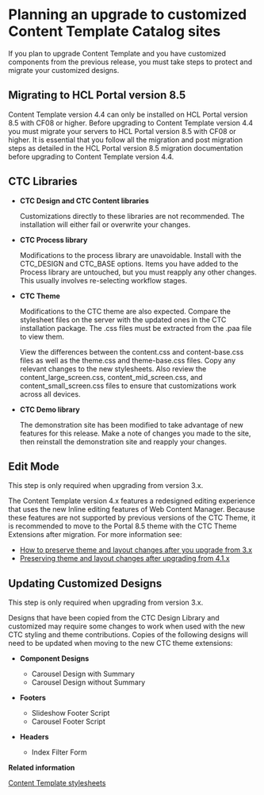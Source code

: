 # Planning an upgrade to customized Content Template Catalog sites

If you plan to upgrade Content Template and you have customized components from the previous release, you must take steps to protect and migrate your customized designs.

## Migrating to HCL Portal version 8.5

Content Template version 4.4 can only be installed on HCL Portal version 8.5 with CF08 or higher. Before upgrading to Content Template version 4.4 you must migrate your servers to HCL Portal version 8.5 with CF08 or higher. It is essential that you follow all the migration and post migration steps as detailed in the HCL Portal version 8.5 migration documentation before upgrading to Content Template version 4.4.

## CTC Libraries

-   **CTC Design and CTC Content libraries**

    Customizations directly to these libraries are not recommended. The installation will either fail or overwrite your changes.

-   **CTC Process library**

    Modifications to the process library are unavoidable. Install with the CTC\_DESIGN and CTC\_BASE options. Items you have added to the Process library are untouched, but you must reapply any other changes. This usually involves re-selecting workflow stages.

-   **CTC Theme**

    Modifications to the CTC theme are also expected. Compare the stylesheet files on the server with the updated ones in the CTC installation package. The .css files must be extracted from the .paa file to view them.

    View the differences between the content.css and content-base.css files as well as the theme.css and theme-base.css files. Copy any relevant changes to the new stylesheets. Also review the content\_large\_screen.css, content\_mid\_screen.css, and content\_small\_screen.css files to ensure that customizations work across all devices.

-   **CTC Demo library**

    The demonstration site has been modified to take advantage of new features for this release. Make a note of changes you made to the site, then reinstall the demonstration site and reapply your changes.


## Edit Mode

This step is only required when upgrading from version 3.x.

The Content Template version 4.x features a redesigned editing experience that uses the new Inline editing features of Web Content Manager. Because these features are not supported by previous versions of the CTC Theme, it is recommended to move to the Portal 8.5 theme with the CTC Theme Extensions after migration. For more information see:

-   [How to preserve theme and layout changes after you upgrade from 3.x](ctc_migr_custtheme-3-x.md)
-   [Preserving theme and layout changes after upgrading from 4.1.x](ctc_migr_custtheme-4-1-x.md)

## Updating Customized Designs

This step is only required when upgrading from version 3.x.

Designs that have been copied from the CTC Design Library and customized may require some changes to work when used with the new CTC styling and theme contributions. Copies of the following designs will need to be updated when moving to the new CTC theme extensions:

-   **Component Designs**

    -   Carousel Design with Summary
    -   Carousel Design without Summary
-   **Footers**

    -   Slideshow Footer Script
    -   Carousel Footer Script
-   **Headers**

    -   Index Filter Form


**Related information**  


[Content Template stylesheets](../ctc/ctc_arch_css_files.md)

